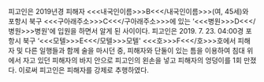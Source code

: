 피고인은 2019년경 피해자 <<<내국인이름>>>B<<</내국인이름>>>(여, 45세)와 포항시 북구 <<<구아래주소>>>C<<</구아래주소>>>에 있는 ‘<<<병원>>>D<<</병원>>>병원'에 입원을 하면서 알게 된 사이이다.
피고인은 2019. 7. 23. 04:00경 포항시 북구 ‘<<<모텔>>>E<<</모텔>>>모텔' <<<호>>>F<<</호>>>호에서 피해자 및 다른 일행들과 함께 술을 마시던 중, 피해자와 단둘이 있는 틈을 이용하여 침대 위에서 자고 있던 피해자의 바지 안으로 피고인의 왼손을 넣고 피해자의 엉덩이를 1회 만졌다.
이로써 피고인은 피해자를 강제로 추행하였다.